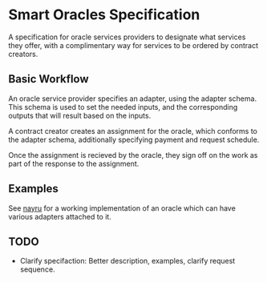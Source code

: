 # Smart Oracles Specification

A specification for oracle services providers to designate what services they offer, with a complimentary way for services to be ordered by contract creators.

## Basic Workflow

An oracle service provider specifies an adapter, using the adapter schema. This schema is used to set the needed inputs, and the corresponding outputs that will result based on the inputs.

A contract creator creates an assignment for the oracle, which conforms to the adapter schema, additionally specifying payment and request schedule.

Once the assignment is recieved by the oracle, they sign off on the work as part of the response to the assignment.

## Examples

See [nayru](https://github.com/smartoracles/nayru) for a working implementation of an oracle which can have various adapters attached to it.

## TODO

- Clarify specifaction: Better description, examples, clarify request sequence.
